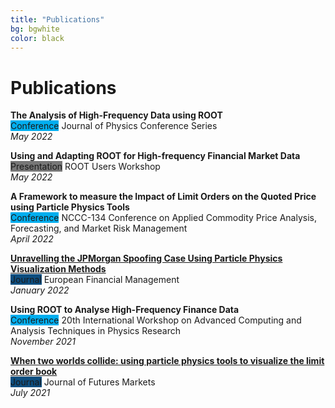 ```yaml
---
title: "Publications"
bg: bgwhite
color: black
---
```


# Publications

<html>
<link rel="stylesheet" href="https://maxcdn.bootstrapcdn.com/bootstrap/3.4.1/css/bootstrap.min.css">

<head>

<style>
.label {
}
.conference {background-color: #00aeef;} /* Light Blue */
.presentation {background-color: #777777;} /* Grey */
.journal {background-color: #0d4e80;} /* Dark Blue */
*/ 
</style>
</head>

<body>

<b>The Analysis of High-Frequency Data using ROOT</b>
<br>
<span class="label conference">Conference</span> Journal of Physics Conference Series
<br>
<i>May 2022</i>
<br>

<b>Using and Adapting ROOT for High-frequency Financial Market Data</b>
<br>
<span class="label presentation">Presentation</span> ROOT Users Workshop
<br>
<i>May 2022</i>
<br>

<b>A Framework to measure the Impact of Limit Orders on the Quoted Price using Particle Physics Tools</b>
<br>
<span class="label conference">Conference</span> NCCC-134 Conference on Applied Commodity Price Analysis, Forecasting, and Market Risk Management
<br>
<i>April 2022</i>
<br>

<b><a href="https://doi.org/10.1111/eufm.12353" target="_blank">Unravelling the JPMorgan Spoofing Case Using Particle Physics Visualization Methods</a></b>
<br>
<span class="label journal">Journal</span> European Financial Management
<br>
<i>January 2022</i>
<br>

<b>Using ROOT to Analyse High-Frequency Finance Data</b>
<br>
<span class="label conference">Conference</span> 20th International Workshop on Advanced Computing and Analysis Techniques in Physics Research
<br>
<i>November 2021</i>
<br>
  
<b><a href="https://doi.org/10.1002/fut.22251" target="_blank">When two worlds collide: using particle physics tools to visualize the limit order book</a></b>
<br>
<span class="label journal">Journal</span> Journal of Futures Markets
<br>
<i>July 2021</i>

</body>
</html>

